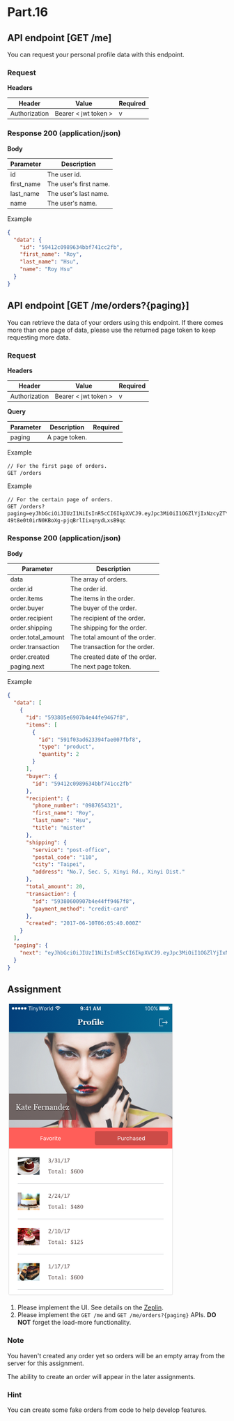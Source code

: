 # Part.16

## API endpoint [GET /me]

You can request your personal profile data with this endpoint.

### Request

**Headers**

| Header | Value | Required |
| --- | --- | --- |
| Authorization | Bearer < jwt token > | v |

### Response 200 (application/json)

**Body**

| Parameter | Description |
| --- | --- |
| id | The user id. |
| first_name | The user's first name. |
| last_name | The user's last name. |
| name | The user's name. |

Example

```json
{
  "data": {
    "id": "59412c0989634bbf741cc2fb",
    "first_name": "Roy",
    "last_name": "Hsu",
    "name": "Roy Hsu"
  }
}
```

## API endpoint [GET /me/orders?{paging}]

You can retrieve the data of your orders using this endpoint. If there comes more than one page of data, please use the returned page token to keep requesting more data.

### Request

**Headers**

| Header | Value | Required |
| --- | --- | --- |
| Authorization | Bearer < jwt token > | v |

**Query**

| Parameter | Description | Required |
| --- | --- | --- |
| paging | A page token. |  |

Example

```
// For the first page of orders.
GET /orders
```

Example

```
// For the certain page of orders.
GET /orders?paging=eyJhbGciOiJIUzI1NiIsInR5cCI6IkpXVCJ9.eyJpc3MiOiI1OGZlYjIxNzcyZTYyYjEwYTdlN2QxOGMiLCJsaW1pdCI6MTAsIm9mZnNldCI6MTAsInR5cGUiOiJwYWdlIiwidmVyc2lvbiI6IjEuMCJ9.jBzB-49t8e0t0irN0KBoXg-pjqBrlIixqnydLxsB9qc
```

### Response 200 (application/json)

**Body**

| Parameter | Description |
| --- | --- |
| data | The array of orders. |
| order.id | The order id. |
| order.items | The items in the order. |
| order.buyer | The buyer of the order. |
| order.recipient | The recipient of the order. |
| order.shipping | The shipping for the order. |
| order.total_amount | The total amount of the order. |
| order.transaction | The transaction for the order. |
| order.created | The created date of the order. |
| paging.next | The next page token. |

Example

```json
{
  "data": [
    {
      "id": "593805e6907b4e44fe9467f8",
      "items": [
        {
          "id": "591f03ad623394fae007fbf8",
          "type": "product",
          "quantity": 2
        }
      ],
      "buyer": {
        "id": "59412c0989634bbf741cc2fb"
      },
      "recipient": {
        "phone_number": "0987654321",
        "first_name": "Roy",
        "last_name": "Hsu",
        "title": "mister"
      },
      "shipping": {
        "service": "post-office",
        "postal_code": "110",
        "city": "Taipei",
        "address": "No.7, Sec. 5, Xinyi Rd., Xinyi Dist."
      },
      "total_amount": 20,
      "transaction": {
        "id": "59380600907b4e44ff9467f8",
        "payment_method": "credit-card"
      },
      "created": "2017-06-10T06:05:40.000Z"
    }
  ],
  "paging": {
    "next": "eyJhbGciOiJIUzI1NiIsInR5cCI6IkpXVCJ9.eyJpc3MiOiI1OGZlYjIxNzcyZTYyYjEwYTdlN2QxOGMiLCJsaW1pdCI6MTAsIm9mZnNldCI6MTAsInR5cGUiOiJwYWdlIiwidmVyc2lvbiI6IjEuMCJ9.jBzB-49t8e0t0irN0KBoXg-pjqBrlIixqnydLxsB9qc"
  }
}
```

## Assignment

![Controller/Profile/Normal/Purchased Without Tab Bar](../../../resources/images/controller/profile/normal/purchased-without-tab-bar.png)

1. Please implement the UI. See details on the [Zeplin](https://zpl.io/bzYXEeG).
2. Please implement the `GET /me` and `GET /me/orders?{paging}` APIs. **DO NOT** forget the load-more functionality.

### Note

You haven't created any order yet so orders will be an empty array from the server for this assignment.

The ability to create an order will appear in the later assignments.

### Hint

You can create some fake orders from code to help develop features.
